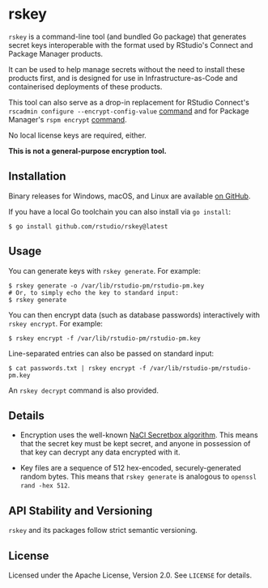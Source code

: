 # rskey

`rskey` is a command-line tool (and bundled Go package) that generates secret
keys interoperable with the format used by RStudio's Connect and Package Manager
products.

It can be used to help manage secrets without the need to install these products
first, and is designed for use in Infrastructure-as-Code and containerised
deployments of these products.

This tool can also serve as a drop-in replacement for RStudio Connect's
`rscadmin configure --encrypt-config-value`
[command](https://docs.rstudio.com/connect/admin/appendix/cli/#rscadmin) and for
Package Manager's `rspm encrypt`
[command](https://docs.rstudio.com/rspm/admin/appendix/encryption/#rspm-encrypt).

No local license keys are required, either.

**This is not a general-purpose encryption tool.**

## Installation

Binary releases for Windows, macOS, and Linux are available [on
GitHub](https://github.com/rstudio/rskey/releases).

If you have a local Go toolchain you can also install via `go install`:

``` shell
$ go install github.com/rstudio/rskey@latest
```

## Usage

You can generate keys with `rskey generate`. For example:

``` shell
$ rskey generate -o /var/lib/rstudio-pm/rstudio-pm.key
# Or, to simply echo the key to standard input:
$ rskey generate
```

You can then encrypt data (such as database passwords) interactively with `rskey
encrypt`. For example:

``` shell
$ rskey encrypt -f /var/lib/rstudio-pm/rstudio-pm.key
```

Line-separated entries can also be passed on standard input:

``` shell
$ cat passwords.txt | rskey encrypt -f /var/lib/rstudio-pm/rstudio-pm.key
```

An `rskey decrypt` command is also provided.

## Details

* Encryption uses the well-known [NaCl Secretbox
  algorithm](https://pkg.go.dev/golang.org/x/crypto/nacl/secretbox). This means
  that the secret key must be kept secret, and anyone in possession of that key
  can decrypt any data encrypted with it.

* Key files are a sequence of 512 hex-encoded, securely-generated random bytes.
  This means that `rskey generate` is analogous to `openssl rand -hex 512`.

## API Stability and Versioning

`rskey` and its packages follow strict semantic versioning.

## License

Licensed under the Apache License, Version 2.0. See `LICENSE` for details.
